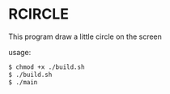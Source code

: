 # RCIRCLE

This program draw a little circle on the screen

usage:

```bash
$ chmod +x ./build.sh
$ ./build.sh
$ ./main
```
